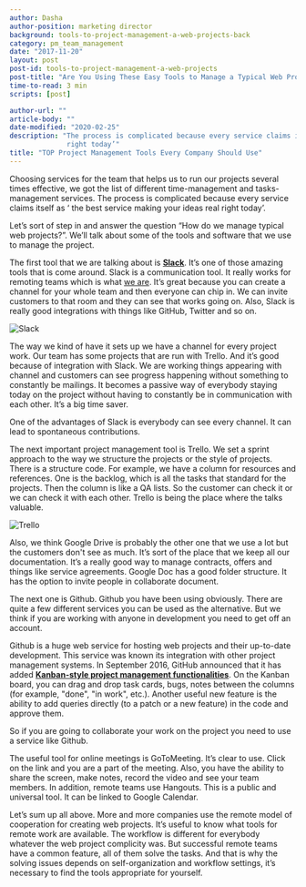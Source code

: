 ```yaml
---
author: Dasha
author-position: marketing director
background: tools-to-project-management-a-web-projects-back
category: pm_team_management
date: "2017-11-20"
layout: post
post-id: tools-to-project-management-a-web-projects
post-title: "Are You Using These Easy Tools to Manage a Typical Web Project?"
time-to-read: 3 min
scripts: [post]

author-url: ""
article-body: ""
date-modified: "2020-02-25"
description: "The process is complicated because every service claims itself as ‘ the best service making your ideas real
              right today’"
title: "TOP Project Management Tools Every Company Should Use"
---
```


Choosing services for the team that helps us to run our projects several times effective, we got the list of different time-management and tasks-management services. The process is complicated because every service claims itself as ‘ the best service making your ideas real right today’. 

Let’s sort of step in and answer the question “How do we manage typical web projects?”. We’ll talk about some of the tools and software that we use to manage the project.

The first tool that we are talking about is **[Slack](http://ttps://slack.com/)**. It’s one of those amazing tools that is come around. Slack is a communication tool.  It really works for remoting teams which is what [we are](https://active-bridge.com/). It’s great because you can create a channel for your whole team and then everyone can chip in. We can invite customers to that room and they can see that works going on. Also, Slack is really good integrations with things like GitHub, Twitter and so on. 

![Slack](https://i.imgur.com/AB3WCbY.jpg)

The way we kind of have it sets up we have a channel for every project work. Our team has some projects that are run with Trello. And it’s good because of integration with Slack. We are working things appearing with channel and customers can see progress happening without something to constantly be mailings. It becomes a passive way of everybody staying today on the project without having to constantly be in communication with each other. It’s a big time saver. 

One of the advantages of Slack is everybody can see every channel. It can lead to spontaneous contributions.

The next important project management tool is Trello. We set a sprint approach to the way we structure the projects or the style of projects. There is a structure code. For example, we have a column for resources and references. One is the backlog, which is all the tasks that standard for the projects. Then the column is like a QA lists. So the customer can check it or we can check it with each other. Trello is being the place where the talks valuable.

![Trello](https://i.imgur.com/DF5ZlOa.png)

Also, we think Google Drive is probably the other one that we use a lot but the customers don't see as much. It’s sort of the place that we keep all our documentation. It’s a really good way to manage contracts, offers and things like service agreements. Google Doc has a good folder structure. It has the option to invite people in collaborate document. 

The next one is Github. Github you have been using obviously. There are quite a few different services you can be used as the alternative. But we think if you are working with anyone in development you need to get off an account. 

Github is a huge web service for hosting web projects and their up-to-date development. This service was known its integration with other project management systems. In September 2016, GitHub announced that it has added **[Kanban-style project management functionalities]( https://help.github.com/articles/tracking-the-progress-of-your-work-with-project-boards/)**.  On the Kanban board, you can drag and drop task cards, bugs, notes between the columns (for example, "done", "in work", etc.). Another useful new feature is the ability to add queries directly (to a patch or a new feature) in the code and approve them. 

So if you are going to collaborate your work on the project you need to use a service like Github.

The useful tool for online meetings is GoToMeeting. It’s clear to use. Click on the link and you are a part of the meeting. Also, you have the ability to share the screen, make notes, record the video and see your team members. In addition, remote teams use Hangouts. This is a public and universal tool. It can be linked to Google Calendar.

Let’s sum up all above. More and more companies use the remote model of cooperation for creating web projects. It’s useful to know what tools for remote work are available. The workflow is different for everybody whatever the web project complicity was. But successful remote teams have a common feature, all of them solve the tasks. And that is why the solving issues depends on self-organization and workflow settings, it’s necessary to find the tools appropriate for yourself.
